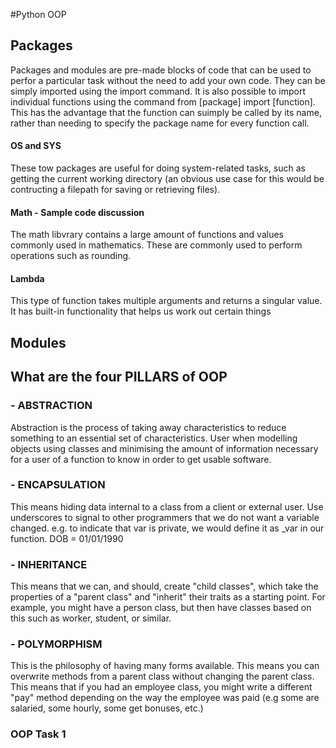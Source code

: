 #Python OOP
## Packages
Packages and modules are pre-made blocks of code that can be used to perfor a particular task without the need to add your own code. They can be simply imported using the import command. It is also possible to import individual functions using the command from [package] import [function]. This has the advantage that the function can suimply be called by its name, rather than needing to specify the package name for every function call.

#### OS and SYS
These tow packages are useful for doing system-related tasks, such as getting the current working directory (an obvious use case for this would be contructing a filepath for saving or retrieving files).

#### Math - Sample code discussion
The math libvrary contains a large amount of functions and values commonly used in mathematics. These are commonly used to perform operations such as rounding.

#### Lambda
This type of function takes multiple arguments and returns a singular value. It has built-in functionality that helps us work out certain things

## Modules

## What are the four PILLARS of OOP
### - ABSTRACTION
Abstraction is the process of taking away characteristics to reduce something to an essential set of characteristics. User when modelling objects using classes and minimising the amount of information necessary for a user of a function to know in order to get usable software.
### - ENCAPSULATION
This means hiding data internal to a class from a client or external user. Use underscores to signal to other programmers that we do not want a variable changed. e.g. to indicate that var is private, we would define it as _var in our function.
DOB = 01/01/1990
### - INHERITANCE
This means that we can, and should, create "child classes", which take the properties of a "parent class" and "inherit" their traits as a starting point. For example, you might have a person class, but then have classes based on this such as worker, student, or similar.
### - POLYMORPHISM
This is the philosophy of having many forms available. This means you can overwrite methods from a parent class without changing the parent class. This means that if you had an employee class, you might write a different "pay" method depending on the way the employee was paid (e.g some are salaried, some hourly, some get bonuses, etc.)


### OOP Task 1

